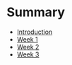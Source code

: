 # Summary

* [Introduction](README.md)
* [Week 1](week_1.md)
* [Week 2](week_2.md)
* [Week 3](week_3.md)
